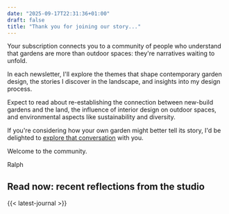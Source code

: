 ```yaml
---
date: "2025-09-17T22:31:36+01:00"
draft: false
title: "Thank you for joining our story..."
---
```


Your subscription connects you to a community of people who understand that gardens are more than outdoor spaces: they're narratives waiting to unfold.

In each newsletter, I'll explore the themes that shape contemporary garden design, the stories I discover in the landscape, and insights into my design process.

Expect to read about re-establishing the connection between new-build gardens and the land, the influence of interior design on outdoor spaces, and environmental aspects like sustainability and diversity.

If you're considering how your own garden might better tell its story, I'd be delighted to [explore that conversation](/contact) with you.

Welcome to the community.

Ralph

## Read now: recent reflections from the studio

{{< latest-journal >}}

